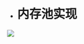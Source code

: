 - # 内存池实现



![](https://github.com/havenow/my-C-plus-plus/blob/master/%E5%86%85%E5%AD%98%E6%B1%A0/%E5%86%85%E5%AD%98%E6%B1%A0.png)

